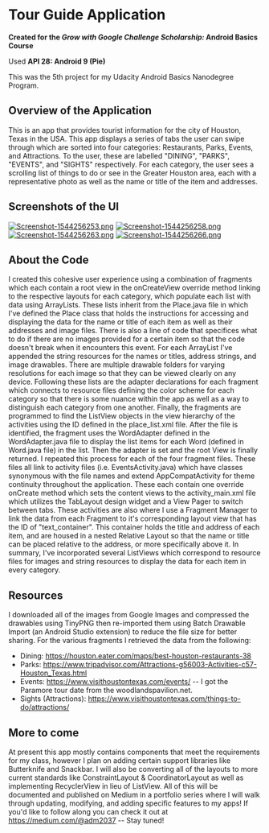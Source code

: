 # Tour Guide Application 

**Created for the *Grow with Google Challenge Scholarship:* Android Basics Course**

Used **API 28: Android 9 (Pie)** 

This was the 5th project for my Udacity Android Basics Nanodegree Program. 

## Overview of the Application 
This is an app that provides tourist information for the city of Houston, Texas in the USA. This app displays
a series of tabs the user can swipe through which are sorted into four categories: Restaurants, Parks, 
Events, and Attractions. To the user, these are labelled "DINING", "PARKS", "EVENTS", and "SIGHTS" respectively.
For each category, the user sees a scrolling list of things to do or see in the Greater Houston area, each with 
a representative photo as well as the name or title of the item and addresses. 

## Screenshots of the UI 
[![Screenshot-1544256253.png](https://i.postimg.cc/jdgQvtPP/Screenshot-1544256253.png)](https://postimg.cc/bsntwX6w) [![Screenshot-1544256258.png](https://i.postimg.cc/0jHMG5FN/Screenshot-1544256258.png)](https://postimg.cc/64nptK9s) [![Screenshot-1544256263.png](https://i.postimg.cc/W35hjb27/Screenshot-1544256263.png)](https://postimg.cc/KkgZDb3K) [![Screenshot-1544256266.png](https://i.postimg.cc/dVG339s3/Screenshot-1544256266.png)](https://postimg.cc/75YwQ0Tr)

## About the Code
I created this cohesive user experience using a combination of fragments which each contain a root view in the
onCreateView override method linking to the respective layouts for each category, which populate each list with data
using ArrayLists. These lists inherit from the Place.java file in which I've defined the Place class that holds the 
instructions for accessing and displaying the data for the name or title of each item as well as their addresses and 
image files. There is also a line of code that specifices what to do if there are no images provided for a certain item
so that the code doesn't break when it encounters this event. For each ArrayList I've appended the string resources for 
the names or titles, address strings, and image drawables. There are multiple drawable folders for varying resolutions
for each image so that they can be viewed clearly on any device. Following these lists are the adapter declarations
for each fragment which connects to resource files defining the color scheme for each category so that there is 
some nuance within the app as well as a way to distinguish each category from one another. Finally, the fragments
are programmed to find the ListView objects in the view hierarchy of the activities using the ID defined in the 
place_list.xml file. After the file is identified, the fragment uses the WordAdapter defined in the WordAdapter.java 
file to display the list items for each Word (defined in Word.java file) in the list. Then the adapter is set and the 
root View is finally returned. I repeated this process for each of the four fragment files. These files all link to
activity files (i.e. EventsActivity.java) which have classes synonymous with the file names and extend AppCompatActivity 
for theme continuity throughout the application. These each contain one override onCreate method which sets the content
views to the activity_main.xml file which utilizes the TabLayout design widget and a View Pager to switch between tabs.
These activities are also where I use a Fragment Manager to link the data from each Fragment to it's corresponding layout 
view that has the ID of "text_container". This container holds the title and address of each item, and are housed in a nested
Relative Layout so that the name or title can be placed relative to the address, or more specifically above it. In summary, 
I've incorporated several ListViews which correspond to resource files for images and string resources to display the data 
for each item in every category. 

## Resources
I downloaded all of the images from Google Images and compressed the drawables using TinyPNG then re-imported them using Batch 
Drawable Import (an Android Studio extension) to reduce the file size for better sharing. For the various fragments I retrieved 
the data from the following: 

* Dining: https://houston.eater.com/maps/best-houston-restaurants-38
* Parks: https://www.tripadvisor.com/Attractions-g56003-Activities-c57-Houston_Texas.html
* Events: https://www.visithoustontexas.com/events/ -- I got the Paramore tour date from the woodlandspavilion.net.
* Sights (Attractions): https://www.visithoustontexas.com/things-to-do/attractions/

## More to come
At present this app mostly contains components that meet the requirements for my class, however I plan on adding certain support 
libraries like Butterknife and Snackbar. I will also be converting all of the layouts to more current standards like ConstraintLayout 
& CoordinatorLayout as well as implementing RecyclerView in lieu of ListView. All of this will be documented and published on Medium 
in a portfolio series where I will walk through updating, modifying, and adding specific features to my apps! If you'd like to follow 
along you can check it out at https://medium.com/@adm2037 -- Stay tuned!
